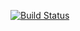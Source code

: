 [![Build Status](https://travis-ci.org/grantmd/go-coinbase.png?branch=master)](https://travis-ci.org/grantmd/go-coinbase)